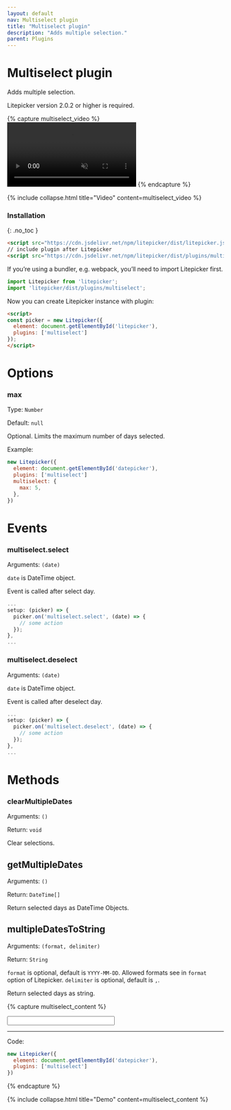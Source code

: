 ```yaml
---
layout: default
nav: Multiselect plugin
title: "Multiselect plugin"
description: "Adds multiple selection."
parent: Plugins
---
```


# Multiselect plugin

Adds multiple selection.

Litepicker version 2.0.2 or higher is required.

{% capture multiselect_video %}
<video class="demo-video" autoplay="autoplay" muted loop preload="metadata">
    <source src="{{ '/assets/video/multiselect.mp4' | relative_url }}" type="video/mp4">
</video>
{% endcapture %}

{% include collapse.html title="Video" content=multiselect_video %}

### Installation
{: .no_toc }

```html
<script src="https://cdn.jsdelivr.net/npm/litepicker/dist/litepicker.js"></script>
// include plugin after Litepicker
<script src="https://cdn.jsdelivr.net/npm/litepicker/dist/plugins/multiselect.js"></script>
```

If you’re using a bundler, e.g. webpack, you’ll need to import Litepicker first.

```ts
import Litepicker from 'litepicker';
import 'litepicker/dist/plugins/multiselect';
```

Now you can create Litepicker instance with plugin:

```html
<script>
const picker = new Litepicker({ 
  element: document.getElementById('litepicker'),
  plugins: ['multiselect']
});
</script>
```

# Options

### max

Type: `Number`

Default: `null`

Optional. Limits the maximum number of days selected.

Example: 

```js
new Litepicker({
  element: document.getElementById('datepicker'),
  plugins: ['multiselect']
  multiselect: {
    max: 5,
  },
})
```

# Events

### multiselect.select

Arguments: `(date)`

`date` is DateTime object. 

Event is called after select day.

```js
...
setup: (picker) => {
  picker.on('multiselect.select', (date) => {
    // some action
  });
},
...
```

### multiselect.deselect

Arguments: `(date)`

`date` is DateTime object. 

Event is called after deselect day.

```js
...
setup: (picker) => {
  picker.on('multiselect.deselect', (date) => {
    // some action
  });
},
...
```

# Methods

### clearMultipleDates

Arguments: `()`

Return: `void`

Clear selections.


## getMultipleDates

Arguments: `()`

Return: `DateTime[]`

Return selected days as DateTime Objects.

## multipleDatesToString


Arguments: `(format, delimiter)`

Return: `String`

`format` is optional, default is `YYYY-MM-DD`. Allowed formats see in `format` option of Litepicker.
`delimiter` is optional, default is `,`.

Return selected days as string.

{% capture multiselect_content %}
<div style="display:flex">
  <input id="input-multiselect" class="form-control" style="width: 250px" readonly/>
</div>
<div class="demo-wrapper" data-cfg="multiselect"></div>

---

Code:

```js
new Litepicker({
  element: document.getElementById('datepicker'),
  plugins: ['multiselect']
})
```
{% endcapture %}

{% include collapse.html title="Demo" content=multiselect_content %}
